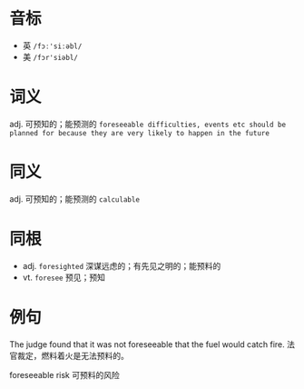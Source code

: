 # 音标

- 英 `/fɔː'siːəbl/`
- 美 `/fɔr'siəbl/`

# 词义

adj. 可预知的；能预测的
`foreseeable difficulties, events etc should be planned for because they are very likely to happen in the future`

# 同义

adj. 可预知的；能预测的
`calculable`

# 同根

- adj. `foresighted` 深谋远虑的；有先见之明的；能预料的
- vt. `foresee` 预见；预知

# 例句

The judge found that it was not foreseeable that the fuel would catch fire.
法官裁定，燃料着火是无法预料的。

foreseeable risk
可预料的风险


